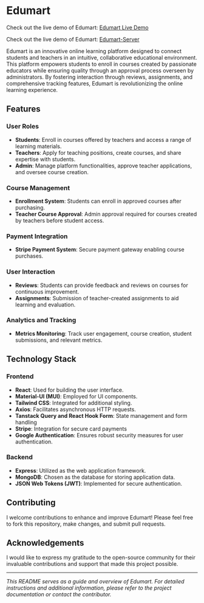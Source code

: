 # Edumart

Check out the live demo of Edumart: [Edumart Live Demo](https://edumart-3502a.web.app/)

Check out the live demo of Edumart: [Edumart-Server](https://github.com/sovonbd/edumart-server-12)

Edumart is an innovative online learning platform designed to connect students and teachers in an intuitive, collaborative educational environment. This platform empowers students to enroll in courses created by passionate educators while ensuring quality through an approval process overseen by administrators. By fostering interaction through reviews, assignments, and comprehensive tracking features, Edumart is revolutionizing the online learning experience.

## Features

### User Roles

- **Students**: Enroll in courses offered by teachers and access a range of learning materials.
- **Teachers**: Apply for teaching positions, create courses, and share expertise with students.
- **Admin**: Manage platform functionalities, approve teacher applications, and oversee course creation.

### Course Management

- **Enrollment System**: Students can enroll in approved courses after purchasing.
- **Teacher Course Approval**: Admin approval required for courses created by teachers before student access.

### Payment Integration

- **Stripe Payment System**: Secure payment gateway enabling course purchases.

### User Interaction

- **Reviews**: Students can provide feedback and reviews on courses for continuous improvement.
- **Assignments**: Submission of teacher-created assignments to aid learning and evaluation.

### Analytics and Tracking

- **Metrics Monitoring**: Track user engagement, course creation, student submissions, and relevant metrics.

## Technology Stack

### Frontend

- **React**: Used for building the user interface.
- **Material-UI (MUI)**: Employed for UI components.
- **Tailwind CSS**: Integrated for additional styling.
- **Axios**: Facilitates asynchronous HTTP requests.
- **Tanstack Query and React Hook Form**: State management and form handling
- **Stripe**: Integration for secure card payments
- **Google Authentication**: Ensures robust security measures for user authentication.

### Backend

- **Express**: Utilized as the web application framework.
- **MongoDB**: Chosen as the database for storing application data.
- **JSON Web Tokens (JWT)**: Implemented for secure authentication.

## Contributing

I welcome contributions to enhance and improve Edumart! Please feel free to fork this repository, make changes, and submit pull requests.

## Acknowledgements

I would like to express my gratitude to the open-source community for their invaluable contributions and support that made this project possible.

---

_This README serves as a guide and overview of Edumart. For detailed instructions and additional information, please refer to the project documentation or contact the contributor._

